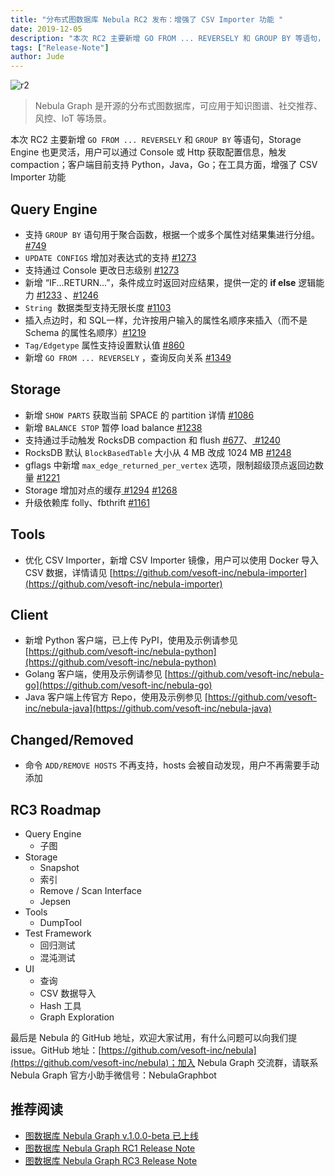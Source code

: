 ```yaml
---
title: "分布式图数据库 Nebula RC2 发布：增强了 CSV Importer 功能 "
date: 2019-12-05
description: "本次 RC2 主要新增 GO FROM ... REVERSELY 和 GROUP BY 等语句，Storage Engine 也更灵活…"
tags: ["Release-Note"]
author: Jude
---
```


![r2](https://www-cdn.nebula-graph.com.cn/nebula-blog/RC201.png)

> Nebula Graph 是开源的分布式图数据库，可应用于知识图谱、社交推荐、风控、IoT 等场景。

本次 RC2 主要新增 `GO FROM ... REVERSELY` 和 `GROUP BY` 等语句，Storage Engine 也更灵活，用户可以通过 Console 或 Http 获取配置信息，触发 compaction；客户端目前支持 Python，Java，Go；在工具方面，增强了 CSV Importer 功能

## Query Engine

- 支持 `GROUP BY` 语句用于聚合函数，根据一个或多个属性对结果集进行分组。 [#749](https://github.com/vesoft-inc/nebula/issues/749)
- `UPDATE CONFIGS` 增加对表达式的支持 [#1273](https://github.com/vesoft-inc/nebula/issues/1273)
- 支持通过 Console 更改日志级别 [#1273](https://github.com/vesoft-inc/nebula/issues/1273)
- 新增 “IF...RETURN...”，条件成立时返回对应结果，提供一定的 **if else** 逻辑能力 [#1233](https://github.com/vesoft-inc/nebula/issues/1233) 、[#1246](https://github.com/vesoft-inc/nebula/issues/1246)
- `String`  数据类型支持无限长度 [#1103](https://github.com/vesoft-inc/nebula/issues/1103)
- 插入点边时，和 SQL一样，允许按用户输入的属性名顺序来插入（而不是 Schema 的属性名顺序）[#1219](https://github.com/vesoft-inc/nebula/issues/1219)
- `Tag/Edgetype` 属性支持设置默认值 [#860](https://github.com/vesoft-inc/nebula/issues/860)
- 新增 `GO FROM ... REVERSELY` ，查询反向关系 [#1349](https://github.com/vesoft-inc/nebula/issues/1349)

## Storage

- 新增 `SHOW PARTS` 获取当前 SPACE 的 partition 详情 [#1086](https://github.com/vesoft-inc/nebula/issues/1086)
- 新增 `BALANCE STOP` 暂停 load balance [#1238](https://github.com/vesoft-inc/nebula/issues/1238)
- 支持通过手动触发 RocksDB compaction 和 flush [#677](https://github.com/vesoft-inc/nebula/issues/677)、[ #1240](https://github.com/vesoft-inc/nebula/issues/1240)
- RocksDB 默认 `BlockBasedTable` 大小从 4 MB 改成 1024 MB [#1248](https://github.com/vesoft-inc/nebula/issues/1248)
- gflags 中新增 `max_edge_returned_per_vertex` 选项，限制超级顶点返回边数量 [#1221](https://github.com/vesoft-inc/nebula/issues/1221)
- Storage 增加对点的缓存[ #1294](https://github.com/vesoft-inc/nebula/issues/1294) [#1268](https://github.com/vesoft-inc/nebula/issues/1268)
- 升级依赖库 folly、fbthrift [#1161](https://github.com/vesoft-inc/nebula/issues/1161)

## Tools

- 优化 CSV Importer，新增 CSV Importer 镜像，用户可以使用 Docker 导入 CSV 数据，详情请见 [https://github.com/vesoft-inc/nebula-importer](https://github.com/vesoft-inc/nebula-importer)

## Client

- 新增 Python 客户端，已上传 PyPI，使用及示例请参见 [https://github.com/vesoft-inc/nebula-python](https://github.com/vesoft-inc/nebula-python)
- Golang 客户端，使用及示例请参见 [https://github.com/vesoft-inc/nebula-go](https://github.com/vesoft-inc/nebula-go)
- Java 客户端上传官方 Repo，使用及示例参见 [https://github.com/vesoft-inc/nebula-java](https://github.com/vesoft-inc/nebula-java)

## Changed/Removed

- 命令 `ADD/REMOVE HOSTS` 不再支持，hosts 会被自动发现，用户不再需要手动添加

## RC3 Roadmap

- Query Engine
  - 子图
- Storage
  - Snapshot
  - 索引
  - Remove / Scan Interface
  - Jepsen
- Tools
  - DumpTool
- Test Framework
  - 回归测试
  - 混沌测试
- UI
  - 查询
  - CSV 数据导入
  - Hash 工具
  - Graph Exploration


最后是 Nebula 的 GitHub 地址，欢迎大家试用，有什么问题可以向我们提 issue。GitHub 地址：[https://github.com/vesoft-inc/nebula](https://github.com/vesoft-inc/nebula)；加入 Nebula Graph 交流群，请联系 Nebula Graph 官方小助手微信号：NebulaGraphbot

## 推荐阅读

- [图数据库 Nebula Graph v.1.0.0-beta 已上线](https://nebula-graph.io/cn/posts/nebula-graph-beta-release-note/)
- [图数据库 Nebula Graph RC1 Release Note](https://nebula-graph.io/cn/posts/nebula-graph-rc1-release-note/)
- [图数据库 Nebula Graph RC3 Release Note](https://nebula-graph.io/cn/posts/nebula-graph-rc3-release-note/)
